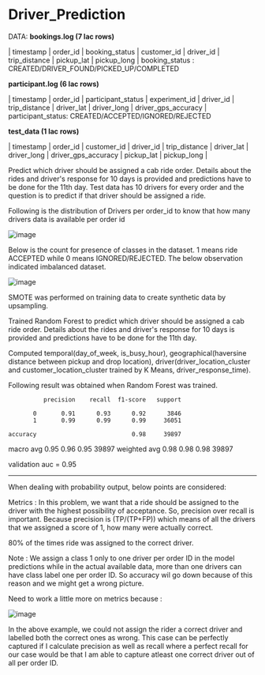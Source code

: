 # Driver_Prediction

DATA:
**bookings.log (7 lac rows)**

| timestamp | order_id | booking_status | customer_id | driver_id | trip_distance | pickup_lat | pickup_long | 
booking_status : CREATED/DRIVER_FOUND/PICKED_UP/COMPLETED

**participant.log (6 lac rows)**

| timestamp | order_id | participant_status | experiment_id | driver_id | trip_distance | driver_lat | driver_long | driver_gps_accuracy |
participant_status: CREATED/ACCEPTED/IGNORED/REJECTED

**test_data (1 lac rows)**

| timestamp | order_id | customer_id | driver_id | trip_distance | driver_lat | driver_long | driver_gps_accuracy | pickup_lat | pickup_long | 


Predict which driver should be assigned a cab ride order. Details about the rides and driver's response for 10 days is provided and predictions have to be done for the 11th day. Test data has 10 drivers for every order and the question is to predict if that driver should be assigned a ride.

Following is the distribution of Drivers per order_id to know that how many drivers data is available per order id    	

![image](https://user-images.githubusercontent.com/32570848/163670754-6abb61be-5c88-4f5b-86ec-19f4930e4972.png)


Below is the count for presence of classes in the dataset. 1 means ride ACCEPTED while 0 means IGNORED/REJECTED.
The below observation indicated imbalanced dataset.

![image](https://user-images.githubusercontent.com/32570848/163670770-f19f6035-39f3-4a93-97ea-fde7389c190e.png)

SMOTE was performed on training data to create synthetic data by upsampling.

Trained Random Forest to predict which driver should be assigned a cab ride order. Details about the rides and driver's response for 10 days is provided and predictions have to be done for the 11th day.

Computed temporal(day_of_week, is_busy_hour), geographical(haversine distance between pickup and drop location), driver(driver_location_cluster and customer_location_cluster trained by K Means, driver_response_time).

Following result was obtained when Random Forest was trained.

              precision    recall  f1-score   support

           0       0.91      0.93      0.92      3846
           1       0.99      0.99      0.99     36051

    accuracy                           0.98     39897
   macro avg       0.95      0.96      0.95     39897
weighted avg       0.98      0.98      0.98     39897

validation auc = 0.95
******************************************************************************************************************************************************************
When dealing with probability output, below points are considered:

Metrics : In this problem, we want that a ride should be assigned to the driver with the highest possibility of acceptance. So, precision over recall is important. Because precision is (TP/(TP+FP)) which means of all the drivers that we assigned a score of 1, how many were actually correct.

80\% of the times ride was assigned to the correct driver.

Note : We assign a class 1 only to one driver per order ID in the model predictions while in the actual available data, more than one drivers can have class label one per order ID. So accuracy wil go down because of this reason and we might get a wrong picture.

Need to work a little more on metrics because :

![image](https://user-images.githubusercontent.com/32570848/155849447-a76ebd76-5aaa-4892-bbdd-5c5760053e94.png)

   
In the above example, we could not assign the rider a correct driver and labelled both the correct ones as wrong. This case can be perfectly captured if I calculate precision as well as recall where a perfect recall for our case would be that I am able to capture atleast one correct driver out of all per order ID.   
